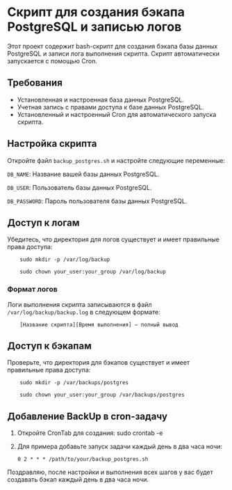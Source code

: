 # Скрипт для создания бэкапа PostgreSQL и записью логов

Этот проект содержит bash-скрипт для создания бэкапа базы данных PostgreSQL и записи лога выполнения скрипта. Скрипт автоматически запускается с помощью Cron.

## Требования

- Установленная и настроенная база данных PostgreSQL.
- Учетная запись с правами доступа к базе данных PostgreSQL.
- Установленный и настроенный Cron для автоматического запуска скрипта.

## Настройка скрипта

Откройте файл ` backup_postgres.sh ` и настройте следующие переменные:

` DB_NAME `: Название вашей базы данных PostgreSQL.

` DB_USER `: Пользователь базы данных PostgreSQL.

` DB_PASSWORD `: Пароль пользователя базы данных PostgreSQL.

## Доступ к логам

Убедитесь, что директория для логов существует и имеет правильные права доступа:
```    
    sudo mkdir -p /var/log/backup
    
    sudo chown your_user:your_group /var/log/backup
```

### Формат логов
Логи выполнения скрипта записываются в файл ` /var/log/backup/backup.log ` в следующем формате:
```    
    [Название скрипта][Время выполнения] — полный вывод
```

## Доступ к бэкапам

Проверьте, что директория для бэкапов существует и имеет правильные права доступа:
```    
    sudo mkdir -p /var/backups/postgres
    
    sudo chown your_user:your_group /var/backups/postgres
```

## Добавление BackUp в cron-задачу

1. Откройте CronTab для создания:
    sudo crontab -e

2. Для примера добавьте запуск задачи каждый день в два часа ночи:
    ```
    0 2 * * * /path/to/your/backup_postgres.sh
    ```

Поздравляю, после настройки и выполнения всех шагов у вас будет создавать бэкап каждый день в два часа ночи.
